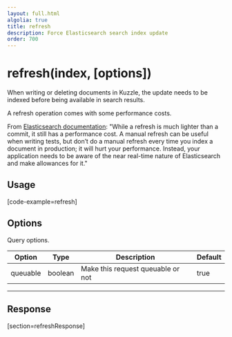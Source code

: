 ```yaml
---
layout: full.html
algolia: true
title: refresh
description: Force Elasticsearch search index update
order: 700
---
```


# refresh(index, [options])

When writing or deleting documents in Kuzzle, the update needs to be indexed before being available in search results.

<div class="alert alert-info">
A refresh operation comes with some performance costs.

From [Elasticsearch documentation](https://www.elastic.co/guide/en/elasticsearch/reference/current/docs-refresh.html):
"While a refresh is much lighter than a commit, it still has a performance cost. A manual refresh can be useful when writing tests, but don’t do a manual refresh every time you index a document in production; it will hurt your performance. Instead, your application needs to be aware of the near real-time nature of Elasticsearch and make allowances for it."
</div>

## Usage

[code-example=refresh]

## Options

Query options.

| Option | Type | Description | Default
|--------|------|-------------|---------
| queuable | boolean | Make this request queuable or not  | true

---

## Response

[section=refreshResponse]

